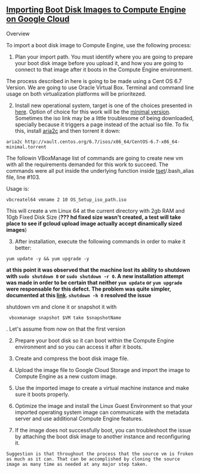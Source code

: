 ## [Importing Boot Disk Images to Compute Engine on Google Cloud](https://cloud.google.com/compute/docs/images/import-existing-image)
Overview

To import a boot disk image to Compute Engine, use the following process:

1. Plan your import path. You must identify where you are going to prepare your boot disk image before you upload it, and how you are going to connect to that image after it boots in the Compute Engine environment.

  The process described in here is going to be made using a Cent OS 6.7 Version. We are going to use Oracle Virtual Box. Terminal and command line usage on both virtualization platforms will be prioritezed. 

2. Install new operational system, target is one of the choices presented in [here](http://vault.centos.org/6.7/isos/x86_64/). Option of choice for this work will be the [minimal version](http://vault.centos.org/6.7/isos/x86_64/CentOS-6.7-x86_64-minimal.iso). Sometimes the iso link may be a little troublesome of being downloaded, specially because it triggers a page instead of the actual iso file. To fix this, install [aria2c](https://aria2.github.io/) and then torrent it down: 

```
aria2c http://vault.centos.org/6.7/isos/x86_64/CentOS-6.7-x86_64-minimal.torrent
```

The followin VBoxManage list of commands are going to create new vm with all the requirements demanded for this work to succeed. The commands were all put inside the underlying function inside [tset](https://github.com/marcosantana77/tset/blob/master/bashrc/.bash_alias)/.bash_alias file, line #103.

Usage is: 

```
vbcreatel64 vmname 2 10 OS_Setup_iso_path.iso
``` 

This will create a vm Linux 64 at the current directory with 2gb RAM and 10gb Fixed Disk Size (**??? hd fixed size wasn't created, a test will take place to see if gcloud upload image actually accept dinamically sized images**)


3. After installation, execute the following commands in order to make it better: 

``` 
yum update -y && yum upgrade -y
```

**at this point it was observed that the machine lost its ability to shutdown with `sudo shutdown 0` or `sudo shutdown -r 0`. A new installation attempt was made in order to be certain that neither `yum update` or `yum upgrade` were responsable for this defect. The problem was quite simpler, documented at this [link](https://lists.centos.org/pipermail/centos/2007-April/037690.html). `shutdown -h 0` resolved the issue** 


shutdown vm and clone it or snapshot it with

```
 vboxmanage snapshot $VM take $snapshotName
```

. Let's assume from now on that the first version


2. Prepare your boot disk so it can boot within the Compute Engine environment and so you can access it after it boots.

3. Create and compress the boot disk image file.

5. Upload the image file to Google Cloud Storage and import the image to Compute Engine as a new custom image.

6. Use the imported image to create a virtual machine instance and make sure it boots properly.

7. Optimize the image and install the Linux Guest Environment so that your imported operating system image can communicate with the metadata server and use additional Compute Engine features.

8. If the image does not successfully boot, you can troubleshoot the issue by attaching the boot disk image to another instance and reconfiguring it.

```
Suggestion is that throughout the process that the source vm is froken as much as it can. That can be accomplished by cloning the source image as many time as needed at any major step taken.
``` 

